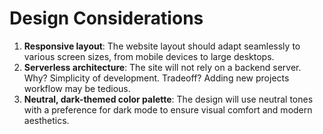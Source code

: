 # Design Considerations

1. **Responsive layout**: The website layout should adapt seamlessly to various screen sizes, from mobile devices to large desktops.
2. **Serverless architecture**: The site will not rely on a backend server. 
    Why? Simplicity of development.
    Tradeoff? Adding new projects workflow may be tedious.
3. **Neutral, dark-themed color palette**: The design will use neutral tones with a preference for dark mode to ensure visual comfort and modern aesthetics.

